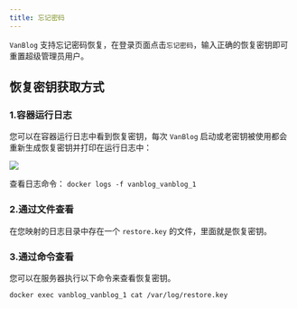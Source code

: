 ```yaml
---
title: 忘记密码
---
```


`VanBlog` 支持忘记密码恢复，在登录页面点击`忘记密码`，输入正确的恢复密钥即可重置超级管理员用户。

[](https://pic.mereith.com/img/471a81dc548ad543814a6bbf7315ccf1.clipboard-2022-09-20.png)

## 恢复密钥获取方式

### 1.容器运行日志

您可以在容器运行日志中看到恢复密钥，每次 `VanBlog` 启动或老密钥被使用都会重新生成恢复密钥并打印在运行日志中：

![](https://pic.mereith.com/img/471a81dc548ad543814a6bbf7315ccf1.clipboard-2022-09-20.png)

查看日志命令： `docker logs -f vanblog_vanblog_1`

### 2.通过文件查看

在您映射的日志目录中存在一个 `restore.key` 的文件，里面就是恢复密钥。

### 3.通过命令查看

您可以在服务器执行以下命令来查看恢复密钥。

```
docker exec vanblog_vanblog_1 cat /var/log/restore.key
```
